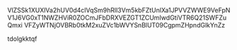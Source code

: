 VlZSSk1XUXlVa2hUV0d4clVqSm9hRll3Vm5kbFZtUnlXa1JPVVZWWE9VeFpN
V1J6VG0xT1NWZHViR0ZOCmJFbDRXVEZGT1ZCUmIwdGtiVTR6Q21SWFZuQmxi
VFZyWTNjOVBRb0tkM2xuZVc1bWVYSnBlUT09CgpmZHpndGlkYnZz

tdolgkktqf